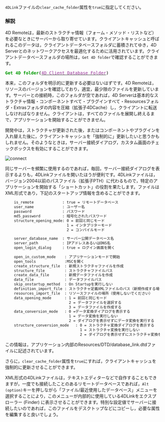 ``4DLink``ファイルの``clear_cache_folder``属性を``true``に指定してください。

### 解説

4D Remoteは，最新のストラクチャ情報（フォーム・メソッド・リストなど）を必要なときにサーバーから取り寄せています。クライアントキャッシュと呼ばれるこのデータは，クライアントデータベースフォルダに蓄積されてゆき，4D Serverとのネットワークアクセスを最適化するために活用されています。クライアントデータベースフォルダの場所は，``Get 4D folder``で確認することができます。

<!-- Generator: GNU source-highlight 3.1.6
by Lorenzo Bettini
http://www.lorenzobettini.it
http://www.gnu.org/software/src-highlite -->
<pre><tt><b><font color="#009900">Get 4D folder</font></b><font color="#000000">(</font><u><font color="#993399">4D Client Database Folder</font></u><font color="#000000">)</font></tt></pre>

本来，このフォルダを明示的に更新する必要はないはずです。4D Remoteは，リソースのバージョンを確認しており，適宜，最少限のファイルを更新しています。サーバーとの接続時，このフォルダが空であれば，4D Serverは基本的なストラクチャ情報・コンポーネントすべて・プラグインすべて・Resourcesフォルダ・Extrasフォルダの内容を圧縮（拡張子4DCache）し，クライアントに転送しなければなりません。クライアントは，すべてのファイルを展開し終えるまで，アプリケーションを開始することができません。

開発中は，ストラクチャが更新された後，またはコンポーネントやプラグインを入れ替えた後に，クライアントキャッシュを「強制的に」更新したいと思うかもしれません。そのようなときは，サーバー接続ダイアログ，カスタム画面のチェックボックスを有効にすることができます。

![connect](https://user-images.githubusercontent.com/10509075/38069800-4e8cbbf8-3353-11e8-9c9e-71dfc0b11736.png)

同じサーバーを頻繁に使用するのであれば，毎回，サーバー接続ダイアログを表示するよりも，4DLinkファイルを開いたほうが便利です。4DLinkファイルは，バージョン2004以前のパスファイル（拡張子PTH）に代わるもので，特定のアプリケーションを開始する「ショートカット」の役割を果たします。ファイルはXML形式であり，下記のスタートアップ情報を含めることができます。

```xml
    is_remote             : true = リモートデータベース          
    user_name             : ユーザー名
    password              : パスワード
    md5_password          : 暗号化されたパスワード
    structure_opening_mode: 0 = 前回と同じモード
                            1 = インタプリターモード
                            2 = コンパイルモード

    server_database_name  : サーバー公開データベース名
    server_path           : IPアドレスあるいはDNS名        
    open_login_dialog     : true = ログイン画面を開く  
  
    open_in_custom_mode    : アプリケーションモードで開始
    open_tools             :MSCを開く
    create_structure_file  : 新規ストラクチャファイルを作成
    structure_file         : ストラクチャファイルパス
    create_data_file       : 新規データファイルを作成
    data_file              : データファイルパス
    skip_onstartup_method  : On Startupを実行しない
    definition_import_file : ストラクチャ定義XMLファイルのパス（新規作成する場合）
    resources_import_file  : リソースファイルの場所（使用しないでください）
    data_opening_mode      : 1 = 前回と同じモード
                             2 = データファイルを選択する
                             3 = データファイルを作成する 
    data_conversion_mode   : 0 =データ変換ダイアログを表示する
                             1 = データ変換を実行しない
                             2 = ダイアログを表示せずにデータ変換を実行する
    structure_conversion_mode   : 0 = ストラクチャ変換ダイアログを表示する
                                  1 = ストラクチャ変換を実行しない
                                  2 = ダイアログを表示せずにストラクチャ変換を実行する 
```
    
この情報は，アプリケーション内部のResources/DTD/database_link.dtdファイルに記述されています。  

さらに，``clear_cache_folder``属性を``true``にすれば，クライアントキャッシュを強制的に更新させることができます。

XML形式の4DLinkファイルは，テキストエディターなどで自作することもできますが，一度でも接続したことのあるリモートデータベースであれば，``Alt (option)``キーを押しながら「ファイル/最近使用したデータベース」メニューを選択することにより，このメニューが内部的に使用している4DLinkをエクスプローラー (Finder) に表示させることができます。特別な設定値でサーバーに接続したいのであれば，このファイルをデスクトップなどにコピーし，必要な属性を編集すると良いでしょう。
